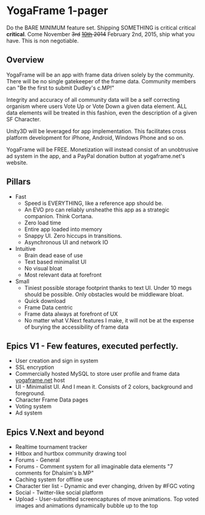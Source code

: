 YogaFrame 1-pager
=================

Do the BARE MINIMUM feature set. Shipping SOMETHING is critical critical **critical**. Come November ~~3rd~~ ~~[10th](https://www.yogaframe.net/?p=442) 2014~~ February 2nd, 2015, ship what you have. This is non negotiable.

Overview
--------
YogaFrame will be an app with frame data driven solely by the community. There will be no single  gatekeeper of the frame data. Community members can "Be the first to submit Dudley's c.MP!"

Integrity and accuracy of all community data will be a self correcting organism where users Vote Up or Vote Down a given data element. ALL data elements will be treated in this fashion, even the description of a given SF Character.

Unity3D will be leveraged for app implementation. This facilitates cross platform development for iPhone, Android, Windows Phone and so on.

YogaFrame will be FREE. Monetization will instead consist of an unobtrusive ad system in the app, and a PayPal donation button at yogaframe.net's website.

Pillars
-------
* Fast
  * Speed is EVERYTHING, like a reference app should be.
  * An EVO pro can reliably unsheathe this app as a strategic companion. Think Cortana.
  * Zero load time
  * Entire app loaded into memory
  * Snappy UI. Zero hiccups in transitions.
  * Asynchronous UI and network IO
* Intuitive
  * Brain dead ease of use
  * Text based minimalist UI
  * No visual bloat
  * Most relevant data at forefront
* Small
  * Tiniest possible storage footprint thanks to text UI. Under 10 megs should be possible. Only obstacles would be middleware bloat.
  * Quick download
  * Frame Data centric
  * Frame data always at forefront of UX
  * No matter what V.Next features I make, it will not be at the expense of burying the accessibility of frame data

Epics V1 - Few features, executed perfectly.
--------------------------------------------
* User creation and sign in system
* SSL encryption
* Commercially hosted MySQL to store user profile and frame data
[yogaframe.net](https://yogaframe.net) host
* UI - Minimalist UI. And I mean it. Consists of 2 colors, background and foreground.
* Character Frame Data pages
* Voting system
* Ad system

Epics V.Next and beyond
-----------------------
* Realtime tournament tracker
* Hitbox and hurtbox community drawing tool
* Forums - General
* Forums - Comment system for all imaginable data elements "7 comments for Dhalsim's b.MP"
* Caching system for offline use
* Character tier list - Dynamic and ever changing, driven by #FGC voting
* Social - Twitter-like social platform
* Upload - User-submitted screencaptures of move animations. Top voted images and animations dynamically bubble up to the top
